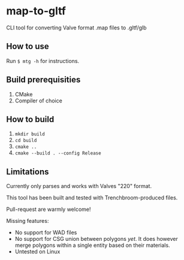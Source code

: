 # map-to-gltf

CLI tool for converting Valve format .map files to .gltf/glb

## How to use

Run `$ mtg -h` for instructions.

## Build prerequisities

1. CMake
2. Compiler of choice

## How to build

1. `mkdir build`
2. `cd build`
3. `cmake ..`
4. `cmake --build . --config Release`

## Limitations

Currently only parses and works with Valves "220" format.

This tool has been built and tested with Trenchbroom-produced files.

Pull-request are warmly welcome!

Missing features:
- No support for WAD files	
- No support for CSG union between polygons *yet*. It does however merge polygons within a single entity based on their materials.
- Untested on Linux
